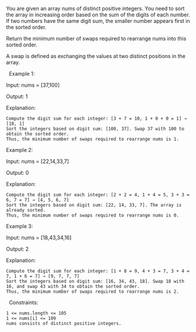 You are given an array nums of distinct positive integers. You need to sort the array in increasing order based on the sum of the digits of each number. If two numbers have the same digit sum, the smaller number appears first in the sorted order.

Return the minimum number of swaps required to rearrange nums into this sorted order.

A swap is defined as exchanging the values at two distinct positions in the array.

 
Example 1:


Input: nums = [37,100]

Output: 1

Explanation:


	Compute the digit sum for each integer: [3 + 7 = 10, 1 + 0 + 0 = 1] → [10, 1]
	Sort the integers based on digit sum: [100, 37]. Swap 37 with 100 to obtain the sorted order.
	Thus, the minimum number of swaps required to rearrange nums is 1.



Example 2:


Input: nums = [22,14,33,7]

Output: 0

Explanation:


	Compute the digit sum for each integer: [2 + 2 = 4, 1 + 4 = 5, 3 + 3 = 6, 7 = 7] → [4, 5, 6, 7]
	Sort the integers based on digit sum: [22, 14, 33, 7]. The array is already sorted.
	Thus, the minimum number of swaps required to rearrange nums is 0.



Example 3:


Input: nums = [18,43,34,16]

Output: 2

Explanation:


	Compute the digit sum for each integer: [1 + 8 = 9, 4 + 3 = 7, 3 + 4 = 7, 1 + 6 = 7] → [9, 7, 7, 7]
	Sort the integers based on digit sum: [16, 34, 43, 18]. Swap 18 with 16, and swap 43 with 34 to obtain the sorted order.
	Thus, the minimum number of swaps required to rearrange nums is 2.



 
Constraints:


	1 <= nums.length <= 105
	1 <= nums[i] <= 109
	nums consists of distinct positive integers.

